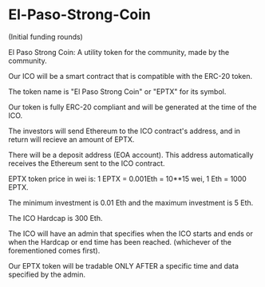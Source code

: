 # El-Paso-Strong-Coin 
(Initial funding rounds)


El Paso Strong Coin: A utility token for the community, made by the community. 

Our ICO will be a smart contract that is compatible with the ERC-20 token.

The token name is "El Paso Strong Coin" or "EPTX" for its symbol.

Our token is fully ERC-20 compliant and will be generated at the time of the ICO.

The investors will send Ethereum to the ICO contract's address, and in return will recieve an amount of EPTX.

There will be a deposit address (EOA account).  This address automatically receives the Ethereum sent to the ICO contract.

EPTX token price in wei is: 1 EPTX = 0.001Eth = 10**15 wei, 1 Eth = 1000 EPTX.

The minimum investment is 0.01 Eth and the maximum investment is 5 Eth.

The ICO Hardcap is 300 Eth.

The ICO will have an admin that specifies when the ICO starts and ends or when the Hardcap or end time has been reached.
(whichever of the forementioned comes first).

Our EPTX token will be tradable ONLY AFTER a specific time and data specified by the admin.
